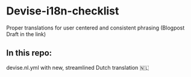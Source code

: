 # Devise-i18n-checklist 

Proper translations for user centered and consistent phrasing (Blogpost Draft in the link)

## In this repo:

devise.nl.yml with new, streamlined Dutch translation 🇳🇱
